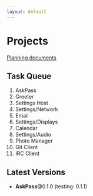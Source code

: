 ```yaml
---
layout: default
---
```


# Projects
[Planning documents](planning.html)

## Task Queue
 1. AskPass
 2. Greeter
 3. Settings Host
 4. Settings/Network
 5. Email
 6. Settings/Displays
 7. Calendar
 8. Settings/Audio
 9. Photo Manager
10. Git Client
11. IRC Client

## Latest Versions
* **AskPass**@0.1.0 (testing: 0.1.1)
